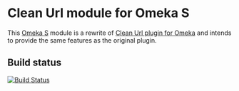 Clean Url module for Omeka S
============================

This [Omeka S] module is a rewrite of [Clean Url plugin for Omeka] and
intends to provide the same features as the original plugin.

Build status
------------

[![Build Status](https://travis-ci.org/biblibre/omeka-s-module-CleanUrl.svg?branch=master)](https://travis-ci.org/biblibre/omeka-s-module-CleanUrl)

[Clean Url plugin for Omeka]: https://github.com/Daniel-KM/CleanUrl
[Omeka S]: https://github.com/omeka/omeka-s
